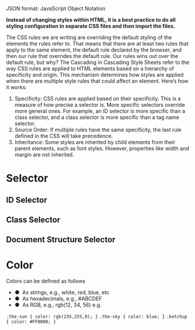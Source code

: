 JSON format: JavaScript Object Notation

**Instead of changing styles within HTML, it is a best practice to do all styling configuration in separate CSS files and then import the files.**

The CSS rules we are writing are overriding the default styling of the elements the rules refer to. That means that there are at least two rules that apply to the same element, the default rule declared by the browser, and then our rule that overrides the default rule. Our rules wins out over the default rule, but why?
The Cascading in Cascading Style Sheets refer to the way CSS rules are applied to HTML elements based on a hierarchy of specificity and origin. This mechanism determines how styles are applied when there are multiple style rules that could affect an element. Here’s how it works:
1. Specificity: CSS rules are applied based on their specificity. This is a measure of how precise a selector is. More specific selectors override more general ones. For example, an ID selector is more specific than a class selector, and a class selector is more specific than a tag name selector.
2. Source Order: If multiple rules have the same specificity, the last rule defined in the CSS will take precedence.
3. Inheritance: Some styles are inherited by child elements from their parent elements, such as font styles. However, properties like width and margin are not inherited.

# Selector
## ID Selector

## Class Selector

## Document Structure Selector


# Color
Colors can be defined as follows
- ●  As strings, e.g., white, red, blue, etc
- ●  As hexadecimals, e.g., \#ABCDEF
- ●  As RGB, e.g., rgb(12, 34, 56)
e.g.

`.the-sun { color: rgb(255,255,0); }`
`.the-sky { color: blue; }`
`.ketchup { color: #FF0000; }`
